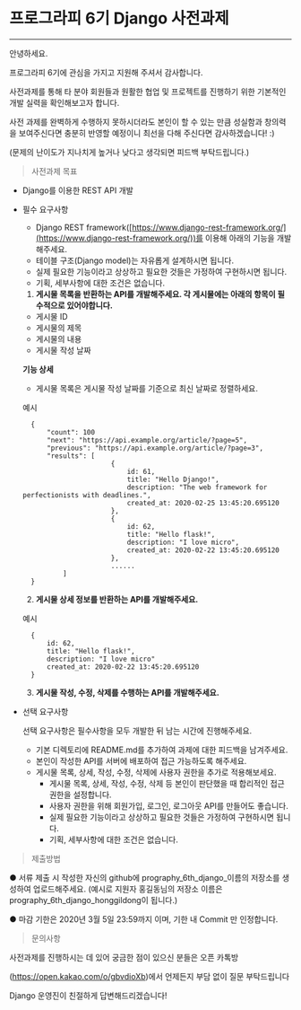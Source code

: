 # 프로그라피 6기 Django 사전과제

---

안녕하세요.

프로그라피 6기에 관심을 가지고 지원해 주셔서 감사합니다.

사전과제를 통해 타 분야 회원들과 원활한 협업 및 프로젝트를 진행하기 위한 기본적인 개발 실력을 확인해보고자 합니다.

 사전 과제를 완벽하게 수행하지 못하시더라도 본인이 할 수 있는 만큼 성실함과 창의력을 보여주신다면 충분히 반영할 예정이니 최선을 다해 주신다면 감사하겠습니다! :)

(문제의 난이도가 지나치게 높거나 낮다고 생각되면 피드백 부탁드립니다.)

> 사전과제 목표

- Django를 이용한 REST API 개발

- 필수 요구사항

     * Django REST framework([https://www.django-rest-framework.org/](https://www.django-rest-framework.org/))를 이용해 아래의 기능을 개발해주세요.

    - 테이블 구조(Django model)는 자유롭게 설계하시면 됩니다.
    - 실제 필요한 기능이라고 상상하고 필요한 것들은 가정하여 구현하시면 됩니다.
    - 기획, 세부사항에 대한 조건은 없습니다.

    1. **게시물 목록을 반환하는 API를 개발해주세요. 각 게시물에는 아래의 항목이 필수적으로 있어야합니다.**
    - 게시물 ID
    - 게시물의 제목
    - 게시물의 내용
    - 게시물 작성 날짜

    **기능 상세**

    - 게시물 목록은 게시물 작성 날짜를 기준으로 최신 날짜로 정렬하세요.

    예시

        {
            "count": 100
            "next": "https://api.example.org/article/?page=5",
            "previous": "https://api.example.org/article/?page=3",
            "results": [
                            {
                                id: 61,
                                title: "Hello Django!",
                                description: "The web framework for perfectionists with deadlines.",
                                created_at: 2020-02-25 13:45:20.695120
                            },
                            {
                                id: 62,
                                title: "Hello flask!",
                                description: "I love micro",
                                created_at: 2020-02-22 13:45:20.695120
                            },
                            ......
        		]
        }

    2. **게시물 상세 정보를 반환하는 API를 개발해주세요.** 

    예시

        {
        	id: 62,
        	title: "Hello flask!",
        	description: "I love micro"
        	created_at: 2020-02-22 13:45:20.695120
        }
        

    3. **게시물 작성, 수정, 삭제를 수행하는 API를 개발해주세요.**

- 선택 요구사항

    선택 요구사항은 필수사항을 모두 개발한 뒤 남는 시간에 진행해주세요.

    - 기본 디렉토리에 README.md를 추가하여 과제에 대한 피드백을 남겨주세요.
    - 본인이 작성한 API를 서버에 배포하여 접근 가능하도록 해주세요.
    - 게시물 목록, 상세, 작성, 수정, 삭제에 사용자 권한을 추가로 적용해보세요.
        - 게시물 목록, 상세, 작성, 수정, 삭제 등 본인이 판단했을 때 합리적인 접근 권한을 설정합니다.
        - 사용자 권한을 위해 회원가입, 로그인, 로그아웃 API를 만들어도 좋습니다.
        - 실제 필요한 기능이라고 상상하고 필요한 것들은 가정하여 구현하시면 됩니다.
        - 기획, 세부사항에 대한 조건은 없습니다.

> 제출방법

● 서류 제출 시 작성한 자신의 github에 prography_6th_django_이름의 저장소를 생성하여 업로드해주세요. (예시로 지원자 홍길동님의 저장소 이름은 prography_6th_django_honggildong이 됩니다.)

● 마감 기한은 2020년 3월 5일 23:59까지 이며, 기한 내 Commit 만 인정합니다.

> 문의사항

사전과제를 진행하시는 데 있어 궁금한 점이 있으신 분들은 오픈 카톡방

(https://open.kakao.com/o/gbvdioXb)에서 언제든지 부담 없이 질문 부탁드립니다

Django 운영진이 친절하게 답변해드리겠습니다!